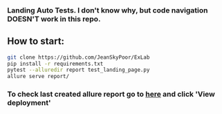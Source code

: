 ### Landing Auto Tests. I don't know why, but code navigation DOESN'T work in this repo.

## How to start:
```sh
git clone https://github.com/JeanSkyPoor/ExLab
pip install -r requirements.txt
pytest --alluredir report test_landing_page.py
allure serve report/
```
### To check last created allure report go to [here](https://github.com/JeanSkyPoor/ExLab/deployments) and click 'View deployment'